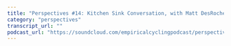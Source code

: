 ```yaml
---
title: "Perspectives #14: Kitchen Sink Conversation, with Matt DesRoches"
category: "perspectives"
transcript_url: ""
podcast_url: "https://soundcloud.com/empiricalcyclingpodcast/perspectives-14-kitchen-sink-conversation-with-matt-desroches"
---
```

